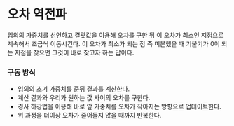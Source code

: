 # 오차 역전파

임의의 가중치를 선언하고 결괏값을 이용해 오차를 구한 뒤 이 오차가 최소인 지점으로 계속해서 조금씩 이동시킨다. 이 오차가 최소가 되는 점 즉 미분했을 때 기울기가 0이 되는 지점을 찾으면 그것이 바로 찾고자 하는 답이다.

### 구동 방식

- 임의의 초기 가중치를 준뒤 결과를 계산한다.
- 계산 결과와 우리가 원하는 값 사이의 오차를 구한다.
- 경사 하강법을 이용해 바로 앞 가중치를 오차가 작아지는 방향으로 업데이트한다.
- 위 과정을 더이상 오차가 줄어들지 않을 때까지 반복한다.

